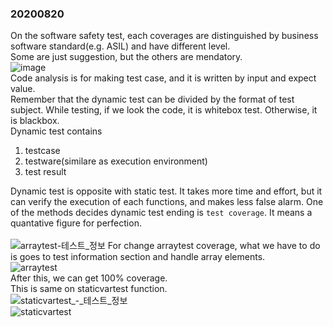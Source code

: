 ### 20200820

On the software safety test, each coverages are distinguished by business software standard(e.g. ASIL) and have different level.<Br>
Some are just suggestion, but the others are mendatory.
<Br>
![image](/uploads/5c2d4080667db51069859704124b82f2/image.png)
<Br>
Code analysis is for making test case, and it is written by input and expect value.<br>
Remember that the dynamic test can be divided by the format of test subject. 
While testing, if we look the code, it is whitebox test. Otherwise, it is blackbox.
<br>
Dynamic test contains
1. testcase
2. testware(similare as execution environment)
3. test result

Dynamic test is opposite with static test. It takes more time and effort, but it can verify the execution of each functions, and makes less false alarm.
One of the methods decides dynamic test ending is `test coverage`. It means a quantative figure for perfection.<br>
<br>
![arraytest-테스트_정보](/uploads/ab3fb01a341f6ff7d278b167afa79062/arraytest-테스트_정보.png)
For change arraytest coverage, what we have to do is goes to test information section and handle array elements.
<br>
![arraytest](/uploads/0e4f6bf3c7fe2ab2b570b6913aa6e563/arraytest.png)
<br>
After this, we can get 100% coverage. <Br>
This is same on staticvartest function.
<Br>
![staticvartest_-_테스트_정보](/uploads/e521653f0c1b538dfac7e6bd06406aee/staticvartest_-_테스트_정보.png)
<br>
![staticvartest](/uploads/cd90b1094b1015f9a253baf1fb668783/staticvartest.png)
<Br>


